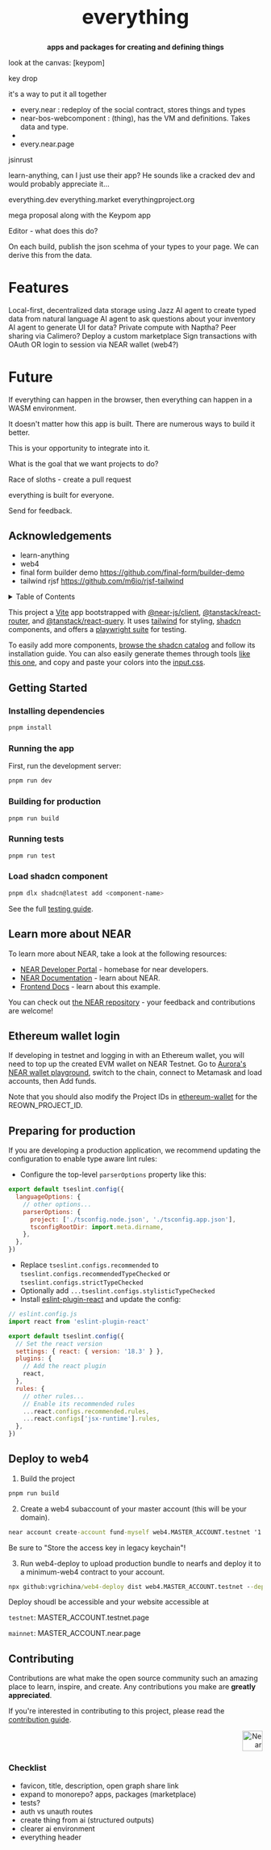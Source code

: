 <!-- markdownlint-disable MD014 -->
<!-- markdownlint-disable MD033 -->
<!-- markdownlint-disable MD041 -->
<!-- markdownlint-disable MD029 -->

<div align="center">

<h1 style="font-size: 2.5rem; font-weight: bold;">everything</h1>

  <p>
    <strong>apps and packages for creating and defining things</strong>
  </p>

</div>

look at the canvas: [keypom]

key drop

it's a way to put it all together

- every.near : redeploy of the social contract, stores things and types
- near-bos-webcomponent : (thing), has the VM and definitions. Takes data and type.
- 
- every.near.page 


jsinrust

learn-anything, can I just use their app?
He sounds like a cracked dev and would probably appreciate it...

everything.dev
everything.market
everythingproject.org

mega proposal along with the Keypom app

Editor - what does this do?

On each build, publish the json scehma of your types to your page. We can derive this from the data.

# Features

Local-first, decentralized data storage using Jazz
AI agent to create typed data from natural language
AI agent to ask questions about your inventory
AI agent to generate UI for data?
Private compute with Naptha?
Peer sharing via Calimero?
Deploy a custom marketplace
Sign transactions with OAuth OR login to session via NEAR wallet (web4?)

# Future

If everything can happen in the browser,
then everything can happen in a WASM environment.

It doesn't matter how this app is built. There are numerous ways to build it better.

This is your opportunity to integrate into it.

What is the goal that we want projects to do?

Race of sloths - create a pull request

everything is built for everyone.

Send for feedback.

## Acknowledgements

- learn-anything
- web4
- final form builder demo https://github.com/final-form/builder-demo
- tailwind rjsf https://github.com/m6io/rjsf-tailwind


<details>
  <summary>Table of Contents</summary>

- [Getting Started](#getting-started)
  - [Installing dependencies](#installing-dependencies)
  - [Running the app](#running-the-app)
  - [Building for production](#building-for-production)
  - [Running tests](#running-tests)
- [Learn more about NEAR](#learn-more-about-near)
- [Ethereum wallet login](#ethereum-wallet-login)
- [Preparing for production](#preparing-for-production)
- [Contributing](#contributing)

</details>

This project a [Vite](https://vitejs.dev/) app bootstrapped with [@near-js/client](https://github.com/near/near-api-js/tree/master/packages/client), [@tanstack/react-router](https://tanstack.com/router/latest), and [@tanstack/react-query](https://tanstack.com/query/latest). It uses [tailwind](https://tailwindcss.com/docs/installation) for styling, [shadcn](https://ui.shadcn.com/) components, and offers a [playwright suite](https://playwright.dev/) for testing.

To easily add more components, [browse the shadcn catalog](https://ui.shadcn.com/docs/components/button) and follow its installation guide. You can also easily generate themes through tools [like this one](https://zippystarter.com/tools/shadcn-ui-theme-generator), and copy and paste your colors into the [input.css](./src/input.css).

## Getting Started

### Installing dependencies

```bash
pnpm install
```

### Running the app

First, run the development server:

```bash
pnpm run dev
```

### Building for production

```bash
pnpm run build
```

### Running tests

```bash
pnpm run test
```

### Load shadcn component

```bash
pnpm dlx shadcn@latest add <component-name>
```

See the full [testing guide](./playwright-tests/README.md).

## Learn more about NEAR

To learn more about NEAR, take a look at the following resources:

- [NEAR Developer Portal](https://dev.near.org/) - homebase for near developers.
- [NEAR Documentation](https://docs.near.org) - learn about NEAR.
- [Frontend Docs](https://docs.near.org/build/web3-apps/quickstart) - learn about this example.

You can check out [the NEAR repository](https://github.com/near) - your feedback and contributions are welcome!

## Ethereum wallet login

If developing in testnet and logging in with an Ethereum wallet, you will need to top up the created EVM wallet on NEAR Testnet.
Go to [Aurora's NEAR wallet playground](https://near-wallet-playground.testnet.aurora.dev/), switch to the chain, connect to Metamask and load accounts, then Add funds.

Note that you should also modify the Project IDs in [ethereum-wallet](./src/wallets/ethereum-wallet.ts) for the REOWN_PROJECT_ID.

## Preparing for production

If you are developing a production application, we recommend updating the configuration to enable type aware lint rules:

- Configure the top-level `parserOptions` property like this:

```js
export default tseslint.config({
  languageOptions: {
    // other options...
    parserOptions: {
      project: ['./tsconfig.node.json', './tsconfig.app.json'],
      tsconfigRootDir: import.meta.dirname,
    },
  },
})
```

- Replace `tseslint.configs.recommended` to `tseslint.configs.recommendedTypeChecked` or `tseslint.configs.strictTypeChecked`
- Optionally add `...tseslint.configs.stylisticTypeChecked`
- Install [eslint-plugin-react](https://github.com/jsx-eslint/eslint-plugin-react) and update the config:

```js
// eslint.config.js
import react from 'eslint-plugin-react'

export default tseslint.config({
  // Set the react version
  settings: { react: { version: '18.3' } },
  plugins: {
    // Add the react plugin
    react,
  },
  rules: {
    // other rules...
    // Enable its recommended rules
    ...react.configs.recommended.rules,
    ...react.configs['jsx-runtime'].rules,
  },
})
```

## Deploy to web4

1. Build the project

```cmd
pnpm run build
```

2. Create a web4 subaccount of your master account (this will be your domain).

```cmd
near account create-account fund-myself web4.MASTER_ACCOUNT.testnet '1 NEAR' autogenerate-new-keypair save-to-keychain sign-as MASTER_ACCOUNT.testnet network-config testnet sign-with-keychain send`
```

Be sure to "Store the access key in legacy keychain"!

3. Run web4-deploy to upload production bundle to nearfs and deploy it to a minimum-web4 contract to your account.

```cmd
npx github:vgrichina/web4-deploy dist web4.MASTER_ACCOUNT.testnet --deploy-contract --nearfs
```

Deploy shoudl be accessible and your website accessible at 

`testnet`: MASTER_ACCOUNT.testnet.page

`mainnet`: MASTER_ACCOUNT.near.page


## Contributing

Contributions are what make the open source community such an amazing place to learn, inspire, and create. Any contributions you make are **greatly appreciated**.

If you're interested in contributing to this project, please read the [contribution guide](./CONTRIBUTING).

<div align="right">
<a href="https://nearbuilders.org" target="_blank">
<img
  src="https://builders.mypinata.cloud/ipfs/QmWt1Nm47rypXFEamgeuadkvZendaUvAkcgJ3vtYf1rBFj"
  alt="Near Builders"
  height="40"
/>
</a>
</div>



### Checklist

- favicon, title, description, open graph share link
- expand to monorepo? apps, packages (marketplace)
- tests?
- auth vs unauth routes
- create thing from ai (structured outputs)
- clearer ai environment
- everything header
